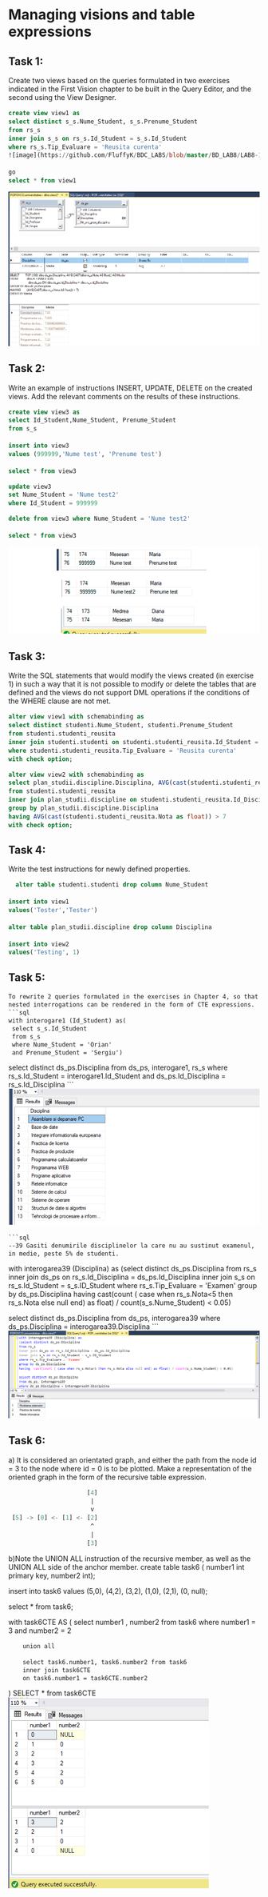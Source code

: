 # Managing visions and table expressions
## Task 1:
  Create two views based on the queries formulated in two exercises indicated in the First Vision chapter to be built in the Query Editor, and the second using the View Designer.
 ```sql
 create view view1 as
select distinct s_s.Nume_Student, s_s.Prenume_Student
from rs_s
inner join s_s on rs_s.Id_Student = s_s.Id_Student
where rs_s.Tip_Evaluare = 'Reusita curenta'
 ![image](https://github.com/FluffyK/BDC_LABS/blob/master/BD_LAB8/LAB8-1.png)

go
select * from view1
 ```
 ![image](https://github.com/FluffyK/BDC_LABS/blob/master/BD_LAB8/LAB8-1.1.png)
 
## Task 2:
  Write an example of instructions INSERT, UPDATE, DELETE on the created views. Add the relevant comments on the results of these instructions.
```sql
create view view3 as
select Id_Student,Nume_Student, Prenume_Student
from s_s

insert into view3
values (999999,'Nume test', 'Prenume test')

select * from view3 
```

```sql
update view3
set Nume_Student = 'Nume test2'
where Id_Student = 999999
```

```sql
delete from view3 where Nume_Student = 'Nume test2'

select * from view3 
```
 ![image](https://github.com/FluffyK/BDC_LABS/blob/master/BD_LAB8/LAB8-2.3.png)
 

## Task 3:
  Write the SQL statements that would modify the views created (in exercise 1) in such a way that it is not possible to modify or delete the tables that are defined and the views do not support DML operations if the conditions of the WHERE clause are not met.
```sql
alter view view1 with schemabinding as
select distinct studenti.Nume_Student, studenti.Prenume_Student
from studenti.studenti_reusita
inner join studenti.studenti on studenti.studenti_reusita.Id_Student = studenti.studenti.Id_Student
where studenti.studenti_reusita.Tip_Evaluare = 'Reusita curenta'
with check option;
```

```sql
alter view view2 with schemabinding as
select plan_studii.discipline.Disciplina, AVG(cast(studenti.studenti_reusita.Nota as float)) as Media
from studenti.studenti_reusita
inner join plan_studii.discipline on studenti.studenti_reusita.Id_Disciplina = plan_studii.discipline.Id_Disciplina
group by plan_studii.discipline.Disciplina
having AVG(cast(studenti.studenti_reusita.Nota as float)) > 7
with check option;
```

## Task 4:
  Write the test instructions for newly defined properties.

```sql
  alter table studenti.studenti drop column Nume_Student

insert into view1
values('Tester','Tester')

alter table plan_studii.discipline drop column Disciplina

insert into view2
values('Testing', 1)
  ```
  
  ## Task 5:
    To rewrite 2 queries formulated in the exercises in Chapter 4, so that nested interrogations can be rendered in the form of CTE expressions.
    ```sql
    with interogare1 (Id_Student) as(
	 select s_s.Id_Student
     from s_s
     where Nume_Student = 'Orian'
     and Prenume_Student = 'Sergiu')

select distinct ds_ps.Disciplina
from ds_ps, interogare1, rs_s
where rs_s.Id_Student = interogare1.Id_Student
and ds_ps.Id_Disciplina = rs_s.Id_Disciplina
    ```
 ![image](https://github.com/FluffyK/BDC_LABS/blob/master/BD_LAB8/LAB8-5.png)

    ```sql
    --39 Gasiti denumirile disciplinelor la care nu au sustinut examenul, in medie, peste 5% de studenti.
with interogarea39 (Disciplina) as
(select distinct ds_ps.Disciplina
from rs_s
inner join ds_ps on rs_s.Id_Disciplina = ds_ps.Id_Disciplina
inner join s_s on rs_s.Id_Student = s_s.ID_Student
where rs_s.Tip_Evaluare = 'Examen'
group by ds_ps.Disciplina 
having  cast(count ( case when rs_s.Nota<5 then rs_s.Nota else null end) as float) / count(s_s.Nume_Student) < 0.05)

select distinct ds_ps.Disciplina
from ds_ps, interogarea39
where ds_ps.Disciplina = interogarea39.Disciplina
    ```
 ![image](https://github.com/FluffyK/BDC_LABS/blob/master/BD_LAB8/LAB8-5.1.png)
    
   ## Task 6:
  a) It is considered an orientated graph, and either the path from the node id = 3 to the node where id = 0 is to be plotted. Make a representation of the oriented graph in the form of the recursive table expression.
 ```sql
                       [4]
                        |
                        v
  [5] -> [0] <- [1] <- [2]
                        ^
                        |
                       [3]
 ```
 
 
 b)Note the UNION ALL instruction of the recursive member, as well as the UNION ALL side of the anchor member.
 create table task6 (
		number1 int primary key,
		number2 int);

insert into task6 
values
(5,0), (4,2), (3,2), (1,0), (2,1), (0, null);

select * from task6;

with task6CTE AS (
		select number1 , number2 from task6
		where number1 = 3 and number2 = 2
		
		union all
		
		select task6.number1, task6.number2 from task6
		inner join task6CTE
		on task6.number1 = task6CTE.number2	
)
SELECT * from task6CTE
 ![image](https://github.com/FluffyK/BDC_LABS/blob/master/BD_LAB8/LAB8-6.png)
